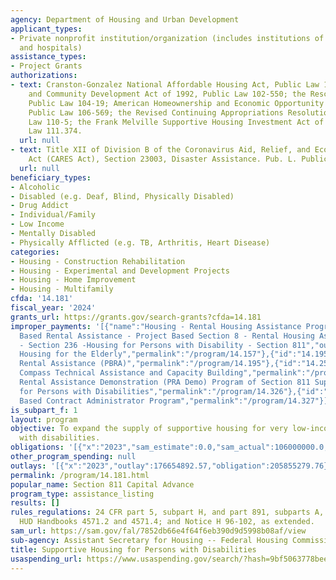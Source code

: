```yaml
---
agency: Department of Housing and Urban Development
applicant_types:
- Private nonprofit institution/organization (includes institutions of higher education
  and hospitals)
assistance_types:
- Project Grants
authorizations:
- text: Cranston-Gonzalez National Affordable Housing Act, Public Law 101-625; Housing
    and Community Development Act of 1992, Public Law 102-550; the Rescissions Act,
    Public Law 104-19; American Homeownership and Economic Opportunity Act of 2000,
    Public Law 106-569; the Revised Continuing Appropriations Resolution, 2007, Public
    Law 110-5; the Frank Melville Supportive Housing Investment Act of 2010, Public
    Law 111.374.
  url: null
- text: Title XII of Division B of the Coronavirus Aid, Relief, and Economic Security
    Act (CARES Act), Section 23003, Disaster Assistance. Pub. L. Public Law 116-136.
  url: null
beneficiary_types:
- Alcoholic
- Disabled (e.g. Deaf, Blind, Physically Disabled)
- Drug Addict
- Individual/Family
- Low Income
- Mentally Disabled
- Physically Afflicted (e.g. TB, Arthritis, Heart Disease)
categories:
- Housing - Construction Rehabilitation
- Housing - Experimental and Development Projects
- Housing - Home Improvement
- Housing - Multifamily
cfda: '14.181'
fiscal_year: '2024'
grants_url: https://grants.gov/search-grants?cfda=14.181
improper_payments: '[{"name":"Housing - Rental Housing Assistance Program - Project
  Based Rental Assistance - Project Based Section 8 - Rental Housing Assistance Program
  - Section 236 -Housing for Persons with Disability - Section 811","outlays":15236600000.0,"improper_payments":0.0,"insufficient_payment":45240000.0,"high_priority":false,"related_programs":[{"id":"14.157","name":"Supportive
  Housing for the Elderly","permalink":"/program/14.157"},{"id":"14.195","name":"Project-Based
  Rental Assistance (PBRA)","permalink":"/program/14.195"},{"id":"14.259","name":"Community
  Compass Technical Assistance and Capacity Building","permalink":"/program/14.259"},{"id":"14.326","name":"Project
  Rental Assistance Demonstration (PRA Demo) Program of Section 811 Supportive Housing
  for Persons with Disabilities","permalink":"/program/14.326"},{"id":"14.327","name":"Performance
  Based Contract Administrator Program","permalink":"/program/14.327"}]}]'
is_subpart_f: 1
layout: program
objective: To expand the supply of supportive housing for very low-income persons
  with disabilities.
obligations: '[{"x":"2023","sam_estimate":0.0,"sam_actual":106000000.0,"usa_spending_actual":193905083.05},{"x":"2024","sam_estimate":0.0,"sam_actual":148000000.0,"usa_spending_actual":193705037.9},{"x":"2025","sam_estimate":0.0,"sam_actual":0.0,"usa_spending_actual":32309355.0}]'
other_program_spending: null
outlays: '[{"x":"2023","outlay":176654892.57,"obligation":205855279.76},{"x":"2024","outlay":46690113.09,"obligation":158473294.7},{"x":"2025","outlay":0.0,"obligation":29390256.0}]'
permalink: /program/14.181.html
popular_name: Section 811 Capital Advance
program_type: assistance_listing
results: []
rules_regulations: 24 CFR part 5, subpart H, and part 891, subparts A, C, and D.;
  HUD Handbooks 4571.2 and 4571.4; and Notice H 96-102, as extended.
sam_url: https://sam.gov/fal/7852db66e4f64f6eb390d9d5998b08af/view
sub-agency: Assistant Secretary for Housing -- Federal Housing Commissioner
title: Supportive Housing for Persons with Disabilities
usaspending_url: https://www.usaspending.gov/search/?hash=9bf5063778bee42f6db9aecdaeb3ece9
---
```

